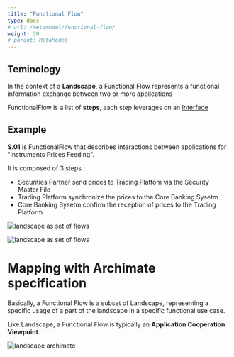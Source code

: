 ```yaml
---
title: "Functional Flow"
type: docs
# url: /metamodel/functional-flow/
weight: 30
# parent: MetaModel
---
```


## Teminology 

In the context of a **Landscape**, a Functional Flow represents a functional information exchange between two or more applications

FunctionalFlow is a list of **steps**, each step leverages on an [Interface](../metamodel-interface)

## Example

**S.01** is FunctionalFlow that describes interactions between applications for "Instruments Prices Feeding".

It is composed of 3 steps :
- Securities Partner send prices to Trading Platfom via the Security Master File
- Trading Platform synchronize the prices to the Core Banking Sysetm
- Core Banking Sysetm confirm the reception of prices to the Trading Platform

![landscape as set of flows](../png/flow.png)


![landscape as set of flows](../png/flow-steps.png)

# Mapping with Archimate specification

Basically, a Functional Flow is a subset of Landscape, representing a specific usage of a part of the landscape in a specific functional use case.

Like Landscape, a Functional Flow is typically an **Application Cooperation Viewpoint**.

![landscape archimate](../jpg/functional-flow.jpg)


